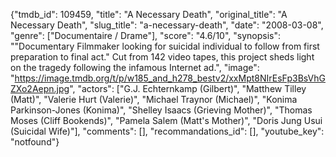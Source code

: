 {"tmdb_id": 109459, "title": "A Necessary Death", "original_title": "A Necessary Death", "slug_title": "a-necessary-death", "date": "2008-03-08", "genre": ["Documentaire / Drame"], "score": "4.6/10", "synopsis": "\"Documentary Filmmaker looking for suicidal individual to follow from first preparation to final act.\" Cut from 142 video tapes, this project sheds light on the tragedy following the infamous Internet ad.", "image": "https://image.tmdb.org/t/p/w185_and_h278_bestv2/xxMpt8NIrEsFp3BsVhGZXo2Aepn.jpg", "actors": ["G.J. Echternkamp (Gilbert)", "Matthew Tilley (Matt)", "Valerie Hurt (Valerie)", "Michael Traynor (Michael)", "Konima Parkinson-Jones (Konima)", "Shelley Isaacs (Grieving Mother)", "Thomas Moses (Cliff Bookends)", "Pamela Salem (Matt's Mother)", "Doris Jung Usui (Suicidal Wife)"], "comments": [], "recommandations_id": [], "youtube_key": "notfound"}